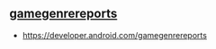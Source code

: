 ## [gamegenrereports](https://developer.android.com/gamegenrereports/sitemap.xml)

- https://developer.android.com/gamegenrereports